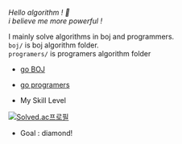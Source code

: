 *Hello algorithm ! 🚀 <br>*
*i believe me more powerful !*
<br>

I mainly solve algorithms in boj and programmers. <br>
```boj/``` is boj algorithm folder. <br>
```programers/``` is programers algorithm folder <br>


- [go BOJ](https://www.acmicpc.net/)
- [go programers](https://programmers.co.kr/)

- My Skill Level

[![Solved.ac프로필](http://mazassumnida.wtf/api/v2/generate_badge?boj=wj100213)](https://solved.ac/wj100213)

- Goal : diamond!